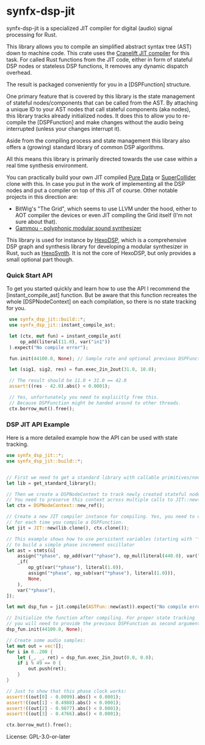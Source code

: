 # synfx-dsp-jit

synfx-dsp-jit is a specialized JIT compiler for digital (audio) signal processing for Rust.

This library allows you to compile an simplified abstract syntax tree (AST) down to machine code.
This crate uses the [Cranelift JIT compiler](https://github.com/bytecodealliance/wasmtime/tree/main/cranelift)
for this task. For called Rust functions from the JIT code, either in form
of stateful DSP nodes or stateless DSP functions, It removes any dynamic dispatch overhead.

The result is packaged conveniently for you in a [DSPFunction] structure.

One primary feature that is covered by this library is the state management of stateful
nodes/components that can be called from the AST. By attaching a unique ID to your
AST nodes that call stateful components (aka nodes), this library tracks already initialized
nodes. It does this to allow you to re-compile the [DSPFunction] and make changes without
the audio being interrupted (unless your changes interrupt it).

Aside from the compiling process and state management this library also offers
a (growing) standard library of common DSP algorithms.

All this means this library is primarily directed towards the use case within a real time
synthesis environment.

You can practically build your own JIT compiled [Pure Data](https://puredata.info/) or
[SuperCollider](https://supercollider.github.io/) clone with this. In case you
put in the work of implementing all the DSP nodes and put a compiler on top of
this JIT of course. Other notable projects in this direction are:

- BitWig's "The Grid", which seems to use LLVM under the hood, either to AOT compiler the devices
or even JIT compiling the Grid itself (I'm not sure about that).
- [Gammou - polyphonic modular sound synthesizer](https://github.com/aliefhooghe/Gammou)

This library is used for instance by [HexoDSP](https://github.com/WeirdConstructor/HexoDSP),
which is a comprehensive DSP graph and synthesis library for developing a modular
synthesizer in Rust, such as [HexoSynth](https://github.com/WeirdConstructor/HexoSynth).
It is not the core of HexoDSP, but only provides a small optional part though.

### Quick Start API

To get you started quickly and learn how to use the API I recommend the [instant_compile_ast]
function. But be aware that this function recreates the whole [DSPNodeContext]
on each compilation, so there is no state tracking for you.

```rust
 use synfx_dsp_jit::build::*;
 use synfx_dsp_jit::instant_compile_ast;

 let (ctx, mut fun) = instant_compile_ast(
     op_add(literal(11.0), var("in1"))
 ).expect("No compile error");

 fun.init(44100.0, None); // Sample rate and optional previous DSPFunction

 let (sig1, sig2, res) = fun.exec_2in_2out(31.0, 10.0);

 // The result should be 11.0 + 31.0 == 42.0
 assert!((res - 42.0).abs() < 0.0001);

 // Yes, unfortunately you need to explicitly free this.
 // Because DSPFunction might be handed around to other threads.
 ctx.borrow_mut().free();
```

### DSP JIT API Example

Here is a more detailed example how the API can be used with state tracking.

```rust
use synfx_dsp_jit::*;
use synfx_dsp_jit::build::*;


// First we need to get a standard library with callable primitives/nodes:
let lib = get_standard_library();

// Then we create a DSPNodeContext to track newly created stateful nodes.
// You need to preserve this context across multiple calls to JIT::new() and JIT::compile().
let ctx = DSPNodeContext::new_ref();

// Create a new JIT compiler instance for compiling. Yes, you need to create a new one
// for each time you compile a DSPFunction.
let jit = JIT::new(lib.clone(), ctx.clone());

// This example shows how to use persistent variables (starting with '*')
// to build a simple phase increment oscillator
let ast = stmts(&[
    assign("*phase", op_add(var("*phase"), op_mul(literal(440.0), var("israte")))),
    _if(
        op_gt(var("*phase"), literal(1.0)),
        assign("*phase", op_sub(var("*phase"), literal(1.0))),
        None,
    ),
    var("*phase"),
]);

let mut dsp_fun = jit.compile(ASTFun::new(ast)).expect("No compile error");

// Initialize the function after compiling. For proper state tracking
// you will need to provide the previous DSPFunction as second argument to `init` here:
dsp_fun.init(44100.0, None);

// Create some audio samples:
let mut out = vec![];
for i in 0..200 {
    let (_, _, ret) = dsp_fun.exec_2in_2out(0.0, 0.0);
    if i % 49 == 0 {
        out.push(ret);
    }
}

// Just to show that this phase clock works:
assert!((out[0] - 0.0099).abs() < 0.0001);
assert!((out[1] - 0.4988).abs() < 0.0001);
assert!((out[2] - 0.9877).abs() < 0.0001);
assert!((out[3] - 0.4766).abs() < 0.0001);

ctx.borrow_mut().free();
```


License: GPL-3.0-or-later

